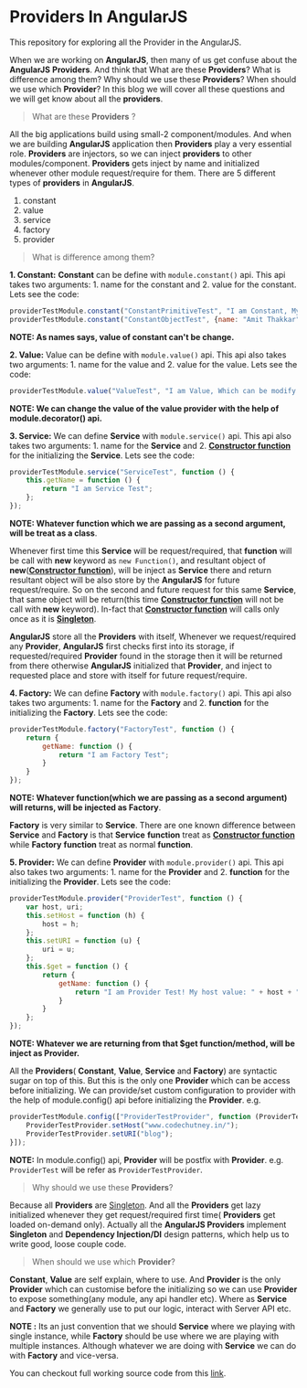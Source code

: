 Providers In AngularJS
======================

This repository for exploring all the Provider in the AngularJS.

When we are working on **AngularJS**, then many of us get confuse about the **AngularJS** **Providers**. And think that What are these **Providers**? What is difference among them? Why should we use these **Providers**? When should we use which **Provider**? In this blog we will cover all these questions and we will get know about all the **providers**.

> What are these **Providers** ?

All the big applications build using small-2 component/modules. And when we are building **AngularJS** application then **Providers** play a very essential role. **Providers** are injectors, so we can inject **providers** to other modules/component. **Providers** gets inject by name and initialized whenever other module request/require for them. There are 5 different types of **providers** in **AngularJS**.

1. constant
2. value
3. service
4. factory
5. provider

> What is difference among them?

**1. Constant:** **Constant** can be define with ```module.constant()``` api. This api takes two arguments: 1. name for the constant and 2. value for the constant. Lets see the code:

```JavaScript
providerTestModule.constant("ConstantPrimitiveTest", "I am Constant, My value can't be change.");
providerTestModule.constant("ConstantObjectTest", {name: "Amit Thakkar", age: 23});
```

**NOTE: As names says, value of constant can't be change.**

**2. Value:** Value can be define with ```module.value()``` api. This api also takes two arguments: 1. name for the value and 2. value for the value. Lets see the code:

```JavaScript
providerTestModule.value("ValueTest", "I am Value, Which can be modify.");
```

**NOTE: We can change the value of the value provider with the help of module.decorator() api.**

**3. Service:** We can define **Service** with ```module.service()``` api. This api also takes two arguments: 1. name for the **Service** and 2. [**Constructor function**](http://codechutney.in/blog/javascript/constructor-pattern/) for the initializing the **Service**. Lets see the code:

```JavaScript
providerTestModule.service("ServiceTest", function () {
    this.getName = function () {
        return "I am Service Test";
    };
});
```

**NOTE: Whatever function which we are passing as a second argument, will be treat as a class**.

Whenever first time this **Service** will be request/required, that **function** will be call with **new** keyword as ```new Function()```, and resultant object of **new**([**Constructor function**](http://codechutney.in/blog/javascript/constructor-pattern/)), will be inject as **Service** there and return resultant object will be also store by the **AngularJS** for future request/require. So on the second and future request for this same **Service**, that same object will be return(this time [**Constructor function**](http://codechutney.in/blog/javascript/constructor-pattern/) will not be call with **new** keyword). In-fact that [**Constructor function**](http://codechutney.in/blog/javascript/constructor-pattern/) will calls only once as it is [**Singleton**](http://codechutney.in/blog/nodejs/singleton-pattern-with-javascript/).

**AngularJS** store all the **Providers** with itself, Whenever we request/required any **Provider**, **AngularJS** first checks first into its storage, if requested/required **Provider** found in the storage then it will be returned from there otherwise **AngularJS** initialized that **Provider**, and inject to requested place and store with itself for future request/require.

**4. Factory:** We can define **Factory** with ```module.factory()``` api. This api also takes two arguments: 1. name for the **Factory** and 2. **function** for the initializing the **Factory**. Lets see the code:

```JavaScript
providerTestModule.factory("FactoryTest", function () {
    return {
        getName: function () {
            return "I am Factory Test";
        }
    }
});
```

**NOTE: Whatever function(which we are passing as a second argument) will returns, will be injected as Factory**.

**Factory** is very similar to **Service**. There are one known difference between **Service** and **Factory** is that **Service** **function** treat as [**Constructor function**](http://codechutney.in/blog/javascript/constructor-pattern/) while **Factory** **function** treat as normal **function**.

**5. Provider:** We can define **Provider** with ```module.provider()``` api. This api also takes two arguments: 1. name for the **Provider** and 2. **function** for the initializing the **Provider**. Lets see the code:

```JavaScript
providerTestModule.provider("ProviderTest", function () {
    var host, uri;
    this.setHost = function (h) {
        host = h;
    };
    this.setURI = function (u) {
        uri = u;
    };
    this.$get = function () {
        return {
            getName: function () {
                return "I am Provider Test! My host value: " + host + " and URI value: " + uri;
            }
        }
    };
});
```

**NOTE: Whatever we are returning from that $get function/method, will be inject as Provider.**

All the **Providers**( **Constant**, **Value**, **Service** and **Factory**) are syntactic sugar on top of this. But this is the only one **Provider** which can be access before initializing. We can provide/set custom configuration to provider with the help of module.config() api before initializing the **Provider**. e.g.

```JavaScript
providerTestModule.config(["ProviderTestProvider", function (ProviderTestProvider) {
    ProviderTestProvider.setHost("www.codechutney.in/");
    ProviderTestProvider.setURI("blog");
}]);
```

**NOTE:** In module.config() api, **Provider** will be postfix with **Provider**. e.g. ```ProviderTest``` will be refer as ```ProviderTestProvider```.

> Why should we use these **Providers**?

Because all **Providers** are [Singleton](http://codechutney.in/blog/nodejs/singleton-pattern-with-javascript/). And all the **Providers** get lazy initialized whenever they get request/required first time( **Providers** get loaded on-demand only). Actually all the **AngularJS Providers** implement **Singleton** and **Dependency Injection/DI** design patterns, which help us to write good, loose couple code.

> When should we use which **Provider**?

**Constant**, **Value** are self explain, where to use. And **Provider** is the only **Provider** which can customise before the initializing so we can use **Provider** to expose something(any module, any api handler etc). Where as **Service** and **Factory** we generally use to put our logic, interact with Server API etc.

**NOTE :** Its an just convention that we should **Service** where we playing with single instance, while **Factory** should be use where we are playing with multiple instances. Although whatever we are doing with **Service** we can do with **Factory** and vice-versa.

You can checkout full working source code from this [link](https://github.com/AmitThakkar/Providers-In-AngularJS).